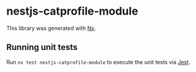 # nestjs-catprofile-module

This library was generated with [Nx](https://nx.dev).

## Running unit tests

Run `nx test nestjs-catprofile-module` to execute the unit tests via [Jest](https://jestjs.io).
